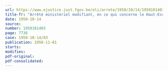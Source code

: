 ```yaml
---
url: https://www.ejustice.just.fgov.be/eli/arrete/1950/10/14/1950101403/justel
title-fr: "Arrêté ministériel modifiant, en ce qui concerne le Haut-Escaut, La Lys, le canal de la Nethe et de la Petite Nethe, les tableaux des distances annexés à l'arrêté ministériel du 7 mars 1949"
date: 1950-10-14
source:
number: 1950101403
page: 7736
case: 1950-10-14/03
publication: 1950-11-01
starts:
modifies:
pdf-original:
pdf-consolidated:
---
```


